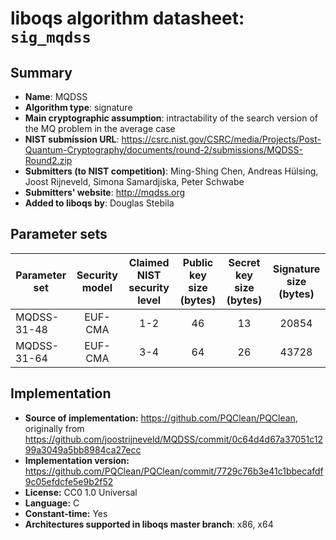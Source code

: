 liboqs algorithm datasheet: `sig_mqdss`
=======================================

Summary
-------

- **Name**: MQDSS
- **Algorithm type**: signature
- **Main cryptographic assumption**: intractability of the search version of the MQ problem in the average case
- **NIST submission URL**: https://csrc.nist.gov/CSRC/media/Projects/Post-Quantum-Cryptography/documents/round-2/submissions/MQDSS-Round2.zip
- **Submitters (to NIST competition)**: Ming-Shing Chen, Andreas Hülsing, Joost Rijneveld, Simona Samardjiska, Peter Schwabe
- **Submitters' website**: http://mqdss.org
- **Added to liboqs by**: Douglas Stebila

Parameter sets
--------------

| Parameter set | Security model | Claimed NIST security level | Public key size (bytes) | Secret key size (bytes) | Signature size (bytes) |
|---------------|:--------------:|:---------------------------:|:-----------------------:|:-----------------------:|:----------------------:|
| MQDSS-31-48   |     EUF-CMA    |             1-2             |            46           |            13           |          20854         |
| MQDSS-31-64   |     EUF-CMA    |             3-4             |            64           |            26           |          43728         |

Implementation
--------------

- **Source of implementation:** https://github.com/PQClean/PQClean, originally from https://github.com/joostrijneveld/MQDSS/commit/0c64d4d67a37051c1299a3049a5bb8984ca27ecc
- **Implementation version:** https://github.com/PQClean/PQClean/commit/7729c76b3e41c1bbecafdf9c05efdcfe5e9b2f52
- **License:** CC0 1.0 Universal
- **Language:** C
- **Constant-time:** Yes
- **Architectures supported in liboqs master branch**: x86, x64
